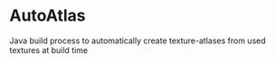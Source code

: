 AutoAtlas
=========

Java build process to automatically create texture-atlases from used textures at build time